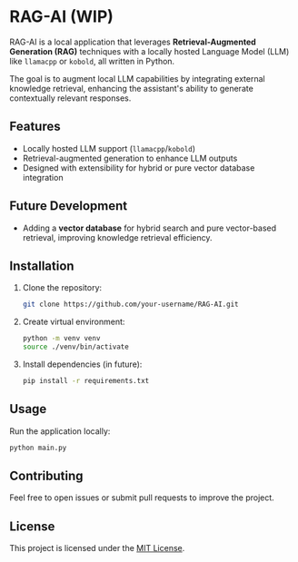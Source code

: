 # RAG-AI (WIP)

RAG-AI is a local application that leverages **Retrieval-Augmented Generation (RAG)** techniques with a locally hosted Language Model (LLM) like `llamacpp` or `kobold`, all written in Python.

The goal is to augment local LLM capabilities by integrating external knowledge retrieval, enhancing the assistant's ability to generate contextually relevant responses.

## Features
- Locally hosted LLM support (`llamacpp`/`kobold`)
- Retrieval-augmented generation to enhance LLM outputs
- Designed with extensibility for hybrid or pure vector database integration

## Future Development
- Adding a **vector database** for hybrid search and pure vector-based retrieval, improving knowledge retrieval efficiency.

## Installation
1. Clone the repository:
   ```bash
   git clone https://github.com/your-username/RAG-AI.git
   ```
2. Create virtual environment:
   ```bash
   python -m venv venv
   source ./venv/bin/activate
   ```
3. Install dependencies (in future):
   ```bash
   pip install -r requirements.txt
   ```

## Usage
Run the application locally:
```bash
python main.py
```

## Contributing
Feel free to open issues or submit pull requests to improve the project.

## License
This project is licensed under the [MIT License](LICENSE).
